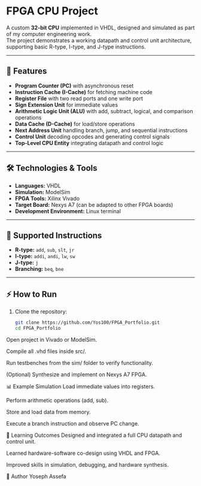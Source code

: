 # FPGA CPU Project

A custom **32-bit CPU** implemented in VHDL, designed and simulated as part of my computer engineering work.  
The project demonstrates a working datapath and control unit architecture, supporting basic R-type, I-type, and J-type instructions.

---

## 🚀 Features
- **Program Counter (PC)** with asynchronous reset  
- **Instruction Cache (I-Cache)** for fetching machine code  
- **Register File** with two read ports and one write port  
- **Sign Extension Unit** for immediate values  
- **Arithmetic Logic Unit (ALU)** with add, subtract, logical, and comparison operations  
- **Data Cache (D-Cache)** for load/store operations  
- **Next Address Unit** handling branch, jump, and sequential instructions  
- **Control Unit** decoding opcodes and generating control signals  
- **Top-Level CPU Entity** integrating datapath and control logic  

---

## 🛠️ Technologies & Tools
- **Languages:** VHDL  
- **Simulation:** ModelSim  
- **FPGA Tools:** Xilinx Vivado  
- **Target Board:** Nexys A7 (can be adapted to other FPGA boards)  
- **Development Environment:** Linux terminal  

---

## 📖 Supported Instructions
- **R-type:** `add`, `sub`, `slt`, `jr`  
- **I-type:** `addi`, `andi`, `lw`, `sw`  
- **J-type:** `j`  
- **Branching:** `beq`, `bne`  

---

## ⚡ How to Run
1. Clone the repository:
   ```bash
   git clone https://github.com/Yos100/FPGA_Portfolio.git
   cd FPGA_Portfolio
Open project in Vivado or ModelSim.

Compile all .vhd files inside src/.

Run testbenches from the sim/ folder to verify functionality.

(Optional) Synthesize and implement on Nexys A7 FPGA.

📊 Example Simulation
Load immediate values into registers.

Perform arithmetic operations (add, sub).

Store and load data from memory.

Execute a branch instruction and observe PC change.

🎯 Learning Outcomes
Designed and integrated a full CPU datapath and control unit.

Learned hardware-software co-design using VHDL and FPGA.

Improved skills in simulation, debugging, and hardware synthesis.


👤 Author
Yoseph Assefa
